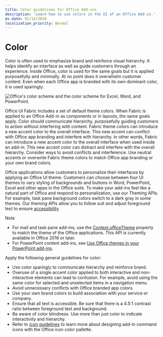 ```yaml
---
title: Color guidelines for Office Add-ins
description: 'Learn how to use colors in the UI of an Office Add-in.'
ms.date: 01/14/2020
localization_priority: Normal
---
```


# Color

Color is often used to emphasize brand and reinforce visual hierarchy. It helps identify an interface as well as guide customers through an experience. Inside Office, color is used for the same goals but it is applied purposefully and minimally. At no point does it overwhelm customer content. Even when each Office app is branded with its own dominant color, it is used sparingly.

![Office's color scheme and the color scheme for Excel, Word, and PowerPoint.](../images/office-addins-color-schemes.png)

Office UI Fabric includes a set of default theme colors. When Fabric is applied to an Office Add-in as components or in layouts, the same goals apply. Color should communicate hierarchy, purposefully guiding customers to action without interfering with content. Fabric theme colors can introduce a new accent color to the overall interface. This new accent can conflict with Office app branding and interfere with hierarchy. In other words, Fabric can introduce a new accent color to the overall interface when used inside an add-in. This new accent color can distract and interfere with the overall hierarchy. Consider ways to avoid conflicts and interference. Use neutral accents or overwrite Fabric theme colors to match Office app branding or your own brand colors.

Office applications allow customers to personalize their interfaces by applying an Office UI theme. Customers can choose between four UI themes to vary styling of backgrounds and buttons in Word, PowerPoint, Excel and other apps in the Office suite. To make your add-ins feel like a natural part of Office and respond to personalization, use our Theming APIs. For example, task pane background colors switch to a dark gray in some themes. Our theming APIs allow you to follow suit and adjust foreground text to ensure [accessibility](../design/accessibility-guidelines.md).

> [!NOTE]
> - For mail and task pane add-ins, use the [Context.officeTheme](/javascript/api/office/office.context) property to match the theme of the Office applications. This API is currently available in Office 2016 or later.
> - For PowerPoint content add-ins, see [Use Office themes in your PowerPoint add-ins](../powerpoint/use-document-themes-in-your-powerpoint-add-ins.md).

Apply the following general guidelines for color:

* Use color sparingly to communicate hierarchy and reinforce brand.
* Overuse of a single accent color applied to both interactive and non-interactive elements can lead to confusion. For example, avoid using the same color for selected and unselected items in a navigation menu.
* Avoid unnecessary conflicts with Office branded app colors.
* Use your own brand colors to build association with your service or company.
* Ensure that all text is accessible. Be sure that there is a 4.5:1 contrast ratio between foreground text and background.
* Be aware of color blindness. Use more than just color to indicate interactivity and hierarchy.
* Refer to [icon guidelines](../design/add-in-icons.md) to learn more about designing add-in command icons with the Office icon color pallette.

